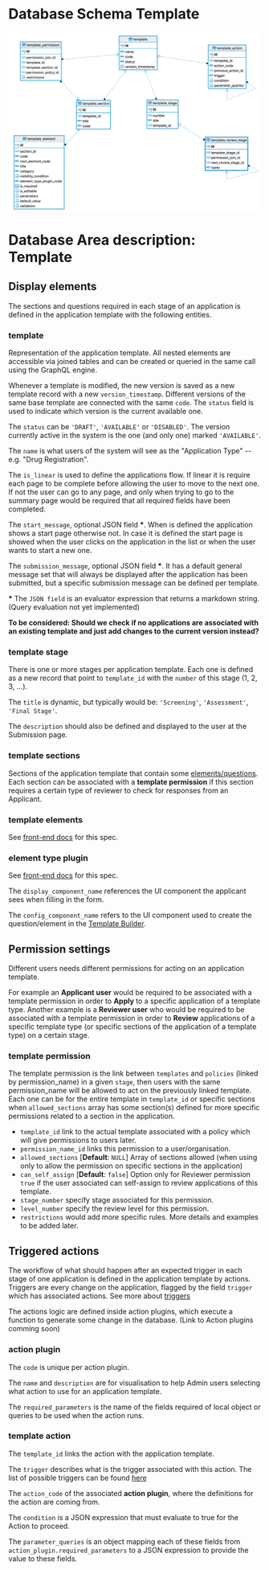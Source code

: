# Database Schema Template

![Database Schema](images/database-schema-template.png)

# Database Area description: Template

## Display elements

The sections and questions required in each stage of an application is defined in the application template with the following entities.

### template

Representation of the application template. All nested elements are accessible via joined tables and can be created or queried in the same call using the GraphQL engine.

Whenever a template is modified, the new version is saved as a new template record with a new `version_timestamp`. Different versions of the same base template are connected with the same `code`. The `status` field is used to indicate which version is the current available one.

The `status` can be `'DRAFT'`, `'AVAILABLE'` or `'DISABLED'`. The version currently active in the system is the one (and only one) marked `'AVAILABLE'`.

The `name` is what users of the system will see as the "Application Type" -- e.g. "Drug Registration".

The `is_linear` is used to define the applications flow. If linear it is require each page to be complete before allowing the user to move to the next one. If not the user can go to any page, and only when trying to go to the summary page would be required that all required fields have been completed.

The `start_message`, optional JSON field **\***. When is defined the application shows a start page otherwise not. In case it is defined the start page is showed when the user clicks on the application in the list or when the user wants to start a new one.

The `submission_message`, optional JSON field **\***. It has a default general message set that will always be displayed after the application has been submitted, but a specific submission message can be defined per template.

**\*** The `JSON field` is an evaluator expression that returns a markdown string. (Query evaluation not yet implemented)

**To be considered: Should we check if no applications are associated with an existing template and just add changes to the current version instead?**

### template stage

There is one or more stages per application template. Each one is defined as a new record that point to `template_id` with the `number` of this stage (1, 2, 3, ...).

The `title` is dynamic, but typically would be: `'Screening'`, `'Assessment'`, `'Final Stage'`.

The `description` should also be defined and displayed to the user at the Submission page.

### template sections

Sections of the application template that contain some [elements/questions](Elements-Questions.md). Each section can be associated with a **template permission** if this section requires a certain type of reviewer to check for responses from an Applicant.

### template elements

See [front-end docs](https://github.com/openmsupply/application-manager-web-app/wiki/Element-Type-Specs) for this spec.

### element type plugin

See [front-end docs](https://github.com/openmsupply/application-manager-web-app/wiki/Element-Type-Specs) for this spec.

The `display_component_name` references the UI component the applicant sees when filling in the form.

The `config_component_name` refers to the UI component used to create the question/element in the [Template Builder](https://github.com/openmsupply/application-manager-web-app/wiki/Template-Builder).

## Permission settings

Different users needs different permissions for acting on an application template.

For example an **Applicant user** would be required to be associated with a template permission in order to **Apply** to a specific application of a template type. Another example is a **Reviewer user** who would be required to be associated with a template permission in order to **Review** applications of a specific template type (or specific sections of the application of a template type) on a certain stage.

### template permission

The template permission is the link between `templates` and `policies` (linked by permission_name) in a given `stage`, then users with the same permission_name will be allowed to act on the previously linked template. Each one can be for the entire template in `template_id` or specific sections when `allowed_sections` array has some section(s) defined for more specific permissions related to a section in the application.

- `template_id` link to the actual template associated with a policy which will give permissions to users later.
- `permission_name_id` links this permission to a user/organisation.
- `allowed_sections` [**Default**: `NULL`] Array of sections allowed (when using only to allow the permission on specific sections in the application)
- `can_self_assign` [**Default**: `false`] Option only for Reviewer permission `true` if the user associated can self-assign to review applications of this template.
- `stage_number` specify stage associated for this permission.
- `level_number` specify the review level for this permission.
- `restrictions` would add more specific rules. More details and examples to be added later.

## Triggered actions

The workflow of what should happen after an expected trigger in each stage of one application is defined in the application template by actions. Triggers are every change on the application, flagged by the field `trigger` which has associated actions. See more about [triggers](Triggers-and-Actions.md)

The actions logic are defined inside action plugins, which execute a function to generate some change in the database. (Link to Action plugins comming soon)

### action plugin

The `code` is unique per action plugin.

The `name` and `description` are for visualisation to help Admin users selecting what action to use for an application template.

The `required_parameters` is the name of the fields required of local object or queries to be used when the action runs.

### template action

The `template_id` links the action with the application template.

The `trigger` describes what is the trigger associated with this action. The list of possible triggers can be found [here](Triggers-and-Actions.md)

The `action_code` of the associated **action plugin**, where the definitions for the action are coming from.

The `condition` is a JSON expression that must evaluate to true for the Action to proceed.

The `parameter_queries` is an object mapping each of these fields from `action_plugin.required_parameters` to a JSON expression to provide the value to these fields.
